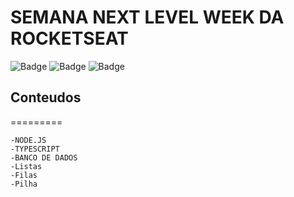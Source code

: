 # SEMANA NEXT LEVEL WEEK DA ROCKETSEAT
![Badge](https://img.shields.io/badge/Node.JS-Back--End-green)
![Badge](https://img.shields.io/badge/Express-Back--End-Black)
![Badge](https://img.shields.io/badge/API--Rest-Back--End-Blue)

## Conteudos
=========
<!--ts-->
    -NODE.JS
    -TYPESCRIPT
    -BANCO DE DADOS
    -Listas
    -Filas
    -Pilha
<!--te-->
